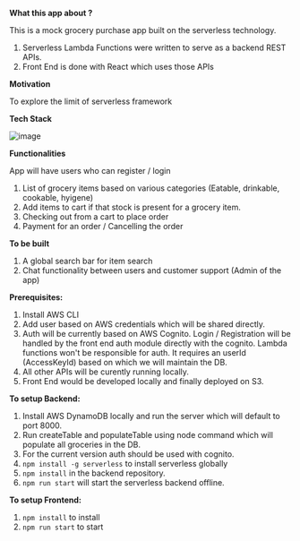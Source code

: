 **What this app about ?**

This is a mock grocery purchase app built on the serverless technology.

1. Serverless Lambda Functions were written to serve as a backend REST APIs.
2. Front End is done with React which uses those APIs

**Motivation**

To explore the limit of serverless framework

**Tech Stack**

![image](http://awscomputeblogmedia.s3.amazonaws.com/zombie_high_level_architecture_of_survivor_serverless_chat_app.png)

**Functionalities**

App will have users who can register / login

1. List of grocery items based on various categories (Eatable, drinkable, cookable, hyigene)
2. Add items to cart if that stock is present for a grocery item.
3. Checking out from a cart to place order
4. Payment for an order / Cancelling the order

**To be built**
1. A global search bar for item search
2. Chat functionality between users and customer support (Admin of the app)

**Prerequisites:**

1. Install AWS CLI
2. Add user based on AWS credentials which will be shared directly.
3. Auth will be currently based on AWS Cognito. Login / Registration will be handled by the front end auth module directly with the cognito. Lambda functions won't be responsible for auth. It requires an userId (AccessKeyId) based on which we will maintain the DB.
4. All other APIs will be curently running locally.
5. Front End would be developed locally and finally deployed on S3.

**To setup Backend:**

1. Install AWS DynamoDB locally and run the server which will default to port 8000.
2. Run createTable and populateTable using node command which will populate all groceries in the DB.
3. For the current version auth should be used with cognito.
4. ```npm install -g serverless``` to install serverless globally
5. ```npm install``` in the backend repository.
6. ```npm run start``` will start the serverless backend offline.

**To setup Frontend:**

1. ```npm install``` to install
2. ```npm run start``` to start
